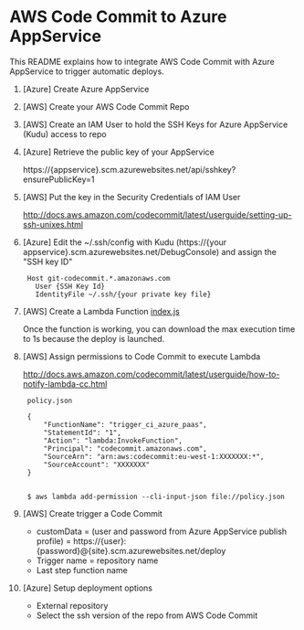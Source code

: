 # AWS Code Commit to Azure AppService

This README explains how to integrate AWS Code Commit with Azure AppService to trigger automatic deploys.

1. [Azure] Create Azure AppService 
1. [AWS] Create your AWS Code Commit Repo
1. [AWS] Create an IAM User to hold the SSH Keys for Azure AppService (Kudu) access to repo
1. [Azure] Retrieve the public key of your AppService

	https://{appservice}.scm.azurewebsites.net/api/sshkey?ensurePublicKey=1

1. [AWS] Put the key in the Security Credentials of IAM User

	http://docs.aws.amazon.com/codecommit/latest/userguide/setting-up-ssh-unixes.html

1. [Azure] Edit the ~/.ssh/config with Kudu (https://{your appservice}.scm.azurewebsites.net/DebugConsole) and assign the "SSH key ID"


		Host git-codecommit.*.amazonaws.com
		  User {SSH Key Id}
		  IdentityFile ~/.ssh/{your private key file}

1. [AWS] Create a Lambda Function [index.js](index.js)

	Once the function is working, you can download the max execution time to 1s because the deploy is launched.

1. [AWS] Assign permissions to Code Commit to execute Lambda

	http://docs.aws.amazon.com/codecommit/latest/userguide/how-to-notify-lambda-cc.html

		policy.json 

		{
			"FunctionName": "trigger_ci_azure_paas", 
			"StatementId": "1", 
			"Action": "lambda:InvokeFunction", 
			"Principal": "codecommit.amazonaws.com", 
			"SourceArn": "arn:aws:codecommit:eu-west-1:XXXXXXX:*", 
			"SourceAccount": "XXXXXXX"
		}


		$ aws lambda add-permission --cli-input-json file://policy.json

1. [AWS] Create trigger a Code Commit

	- customData = (user and password from Azure AppService publish profile) = https://{user}:{password}@{site}.scm.azurewebsites.net/deploy
	- Trigger name = repository name
	- Last step function name

1. [Azure] Setup deployment options
	
	- External repository
	- Select the ssh version of the repo from AWS Code Commit





